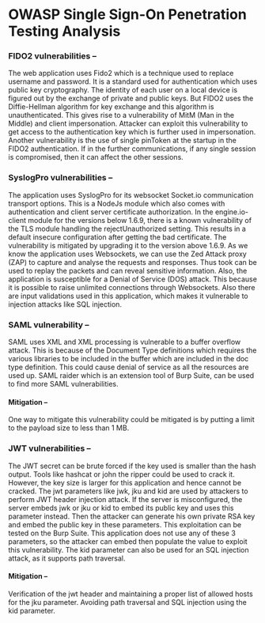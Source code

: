 # OWASP Single Sign-On Penetration Testing Analysis

### FIDO2 vulnerabilities –

The web application uses Fido2 which is a technique used to replace username and password. It is a standard used for authentication which uses public key cryptography. The identity of each user on a local device is figured out by the exchange of private and public keys. But FIDO2 uses the Diffie-Hellman algorithm for key exchange and this algorithm is unauthenticated. This gives rise to a vulnerability of MitM (Man in the Middle) and client impersonation. Attacker can exploit this vulnerability to get access to the authentication key which is further used in impersonation. 
Another vulnerability is the use of single pinToken at the startup in the FIDO2 authentication. If in the further communications, if any single session is compromised, then it can affect the other sessions. 

### SyslogPro vulnerabilities –

The application uses SyslogPro for its websocket Socket.io communication transport options. This is a NodeJs module which also comes with authentication and client server certificate authorization.  In the engine.io-client module for the versions below 1.6.9, there is a known vulnerability of the TLS module handling the rejectUnauthorized setting. This results in a default insecure configuration after getting the bad certificate. The vulnerability is mitigated by upgrading it to the version above 1.6.9. 
As we know the application uses Websockets, we can use the Zed Attack proxy (ZAP) to capture and analyse the requests and responses. Thus took can be used to replay the packets and can reveal sensitive information. 
Also, the application is susceptible for a Denial of Service (DOS) attack. This because it is possible to raise unlimited connections through Websockets.
Also there are input validations used in this application, which makes it vulnerable to injection attacks like SQL injection. 

### SAML vulnerability –

SAML uses XML and XML processing is vulnerable to a buffer overflow attack. This is because of the Document Type definitions which requires the various libraries to be included in the buffer which are included in the doc type definition. This could cause denial of service as all the resources are used up. SAML raider which is an extension tool of Burp Suite, can be used to find more SAML vulnerabilities. 

#### Mitigation –

One way to mitigate this vulnerability could be mitigated is by putting a limit to the payload size to less than 1 MB. 

### JWT vulnerabilities –

The JWT secret can be brute forced if the key used is smaller than the hash output. Tools like hashcat or john the ripper could be used to crack it. However, the key size is larger for this application and hence cannot be cracked.
The jwt parameters like jwk, jku and kid are used by attackers to perform JWT header injection attack. If the server is misconfigured, the server embeds jwk or jku or kid to embed its public key and uses this parameter instead. Then the attacker can generate his own private RSA key and embed the public key in these parameters. This exploitation can be tested on the Burp Suite. 
This application does not use any of these 3 parameters, so the attacker can embed then populate the value to exploit this vulnerability.
The kid parameter can also be used for an SQL injection attack, as it supports path traversal. 

#### Mitigation – 

Verification of the jwt header and maintaining a proper list of allowed hosts for the jku parameter. Avoiding path traversal and SQL injection using the kid parameter. 


